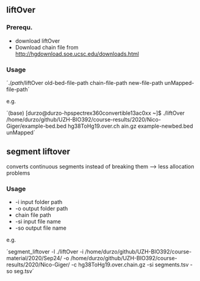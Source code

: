 ## liftOver

### Prerequ.

* download liftOver
* Download chain file from http://hgdownload.soe.ucsc.edu/downloads.html

### Usage

´./*path*/liftOver old-bed-file-path chain-file-path new-file-path unMapped-file-path´

e.g.  

´(base) [durzo@durzo-hpspectrex360convertible13ac0xx ~]$ ./liftOver /home/durzo/github/UZH-BIO392/course-results/2020/Nico-Giger/example-bed.bed hg38ToHg19.over.ch ain.gz example-newbed.bed unMapped´


## segment liftover

converts continuous segments instead of breaking them --> less allocation problems

### Usage

* -i input folder path
* -o output folder path
* chain file path
* -si input file name
* -so output file name

e.g.

´segment_liftover -l ./liftOver -i /home/durzo/github/UZH-BIO392/course-material/2020/Sep24/ -o /home/durzo/github/UZH-BIO392/course-results/2020/Nico-Giger/ -c hg38ToHg19.over.chain.gz -si segments.tsv -so seg.tsv´
